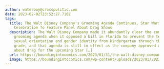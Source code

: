 ```yaml
---
author: waterboy@crosspolitic.com
date: 2023-02-02T23:52:27.718Z
tags:
  title: The Walt Disney Company's Grooming Agenda Continues, Star Wars
    Celebration To Feature Panel About Drag Shows
  description: The Walt Disney Company made it abundantly clear the company has a
    grooming agenda when it opposed a bill in Florida to prevent the teaching of
    sexual orientation and gender identity from kindergarten through third
    grade, and that agenda is still in effect as the company approved a panel
    about drag for the upcoming Star […]
  url: https://boundingintocomics.com/2023/01/31/the-walt-disney-companys-grooming-agenda-continues-star-wars-celebration-to-feature-panel-about-drag-shows/
  image: https://boundingintocomics.com/wp-content/uploads/2023/01/2023.01.31-04.25-boundingintocomics-63d94102aa863.png
---
```

